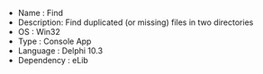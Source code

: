  * Name       : Find
 * Description: Find duplicated (or missing) files in two directories
 * OS         : Win32
 * Type       : Console App
 * Language   : Delphi 10.3
 * Dependency : eLib
